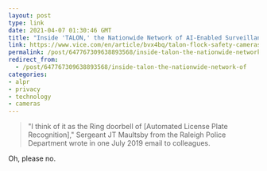 ```yaml
---
layout: post
type: link
date: 2021-04-07 01:30:46 GMT
title: "Inside 'TALON,' the Nationwide Network of AI-Enabled Surveillance Cameras"
link: https://www.vice.com/en/article/bvx4bq/talon-flock-safety-cameras-police-license-plate-reader
permalink: /post/647767309638893568/inside-talon-the-nationwide-network-of
redirect_from: 
  - /post/647767309638893568/inside-talon-the-nationwide-network-of
categories:
- alpr
- privacy
- technology
- cameras
---
```

<blockquote>"I think of it as the Ring doorbell of [Automated License Plate Recognition]," Sergeant JT Maultsby from the Raleigh Police Department wrote in one July 2019 email to colleagues.</blockquote>
<p>Oh, please no.</p>